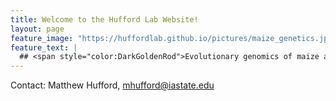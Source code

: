 ```yaml
---
title: Welcome to the Hufford Lab Website!
layout: page
feature_image: "https://huffordlab.github.io/pictures/maize_genetics.jpg"
feature_text: |
  ## <span style="color:DarkGoldenRod">Evolutionary genomics of maize and its wild relatives</span>
---
```


Contact:  Matthew Hufford, mhufford@iastate.edu